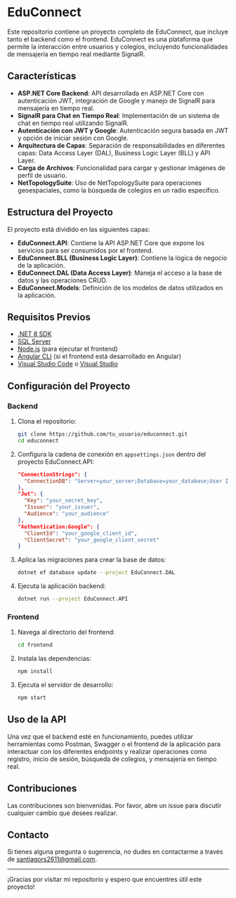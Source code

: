 # EduConnect

Este repositorio contiene un proyecto completo de EduConnect, que incluye tanto el backend como el frontend. EduConnect es una plataforma que permite la interacción entre usuarios y colegios, incluyendo funcionalidades de mensajería en tiempo real mediante SignalR.

## Características

- **ASP.NET Core Backend**: API desarrollada en ASP.NET Core con autenticación JWT, integración de Google y manejo de SignalR para mensajería en tiempo real.
- **SignalR para Chat en Tiempo Real**: Implementación de un sistema de chat en tiempo real utilizando SignalR.
- **Autenticación con JWT y Google**: Autenticación segura basada en JWT y opción de iniciar sesión con Google.
- **Arquitectura de Capas**: Separación de responsabilidades en diferentes capas: Data Access Layer (DAL), Business Logic Layer (BLL) y API Layer.
- **Carga de Archivos**: Funcionalidad para cargar y gestionar imágenes de perfil de usuario.
- **NetTopologySuite**: Uso de NetTopologySuite para operaciones geoespaciales, como la búsqueda de colegios en un radio específico.

## Estructura del Proyecto

El proyecto está dividido en las siguientes capas:

- **EduConnect.API**: Contiene la API ASP.NET Core que expone los servicios para ser consumidos por el frontend.
- **EduConnect.BLL (Business Logic Layer)**: Contiene la lógica de negocio de la aplicación.
- **EduConnect.DAL (Data Access Layer)**: Maneja el acceso a la base de datos y las operaciones CRUD.
- **EduConnect.Models**: Definición de los modelos de datos utilizados en la aplicación.

## Requisitos Previos

- [.NET 8 SDK](https://dotnet.microsoft.com/download/dotnet/8.0)
- [SQL Server](https://www.microsoft.com/en-us/sql-server/sql-server-downloads)
- [Node.js](https://nodejs.org/) (para ejecutar el frontend)
- [Angular CLI](https://angular.io/cli) (si el frontend está desarrollado en Angular)
- [Visual Studio Code](https://code.visualstudio.com/) o [Visual Studio](https://visualstudio.microsoft.com/)

## Configuración del Proyecto

### Backend

1. Clona el repositorio:
   ```sh
   git clone https://github.com/tu_usuario/educonnect.git
   cd educonnect
   ```

2. Configura la cadena de conexión en `appsettings.json` dentro del proyecto EduConnect.API:
   ```json
   "ConnectionStrings": {
     "ConnectionDB": "Server=your_server;Database=your_database;User Id=your_user;Password=your_password;"
   },
   "Jwt": {
     "Key": "your_secret_key",
     "Issuer": "your_issuer",
     "Audience": "your_audience"
   },
   "Authentication:Google": {
     "ClientId": "your_google_client_id",
     "ClientSecret": "your_google_client_secret"
   }
   ```

3. Aplica las migraciones para crear la base de datos:
   ```sh
   dotnet ef database update --project EduConnect.DAL
   ```

4. Ejecuta la aplicación backend:
   ```sh
   dotnet run --project EduConnect.API
   ```

### Frontend

1. Navega al directorio del frontend:
   ```sh
   cd frontend
   ```

2. Instala las dependencias:
   ```sh
   npm install
   ```

3. Ejecuta el servidor de desarrollo:
   ```sh
   npm start
   ```

## Uso de la API

Una vez que el backend esté en funcionamiento, puedes utilizar herramientas como Postman, Swagger o el frontend de la aplicación para interactuar con los diferentes endpoints y realizar operaciones como registro, inicio de sesión, búsqueda de colegios, y mensajería en tiempo real.

## Contribuciones

Las contribuciones son bienvenidas. Por favor, abre un issue para discutir cualquier cambio que desees realizar.

## Contacto

Si tienes alguna pregunta o sugerencia, no dudes en contactarme a través de [santiagors2611@gmail.com](mailto:santiagors2611@gmail.com).

---

¡Gracias por visitar mi repositorio y espero que encuentres útil este proyecto!
